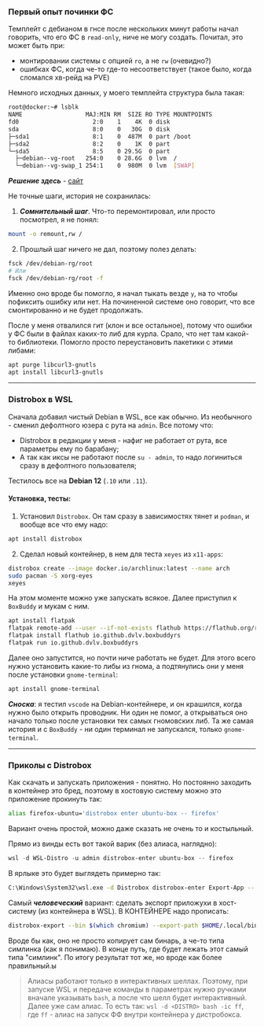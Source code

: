 ### Первый опыт починки ФС

Темплейт с дебианом в гнсе после нескольких минут работы начал говорить, что его ФС в `read-only`, ниче не могу создать. Почитал, это может быть при:
 - монтировании системы с опцией `ro`, а не `rw` (очевидно?)
 - ошибках ФС, когда че-то где-то несоответствует (такое было, когда сломался хв-рейд на PVE)

Немного исходных данных, у моего темплейта структура была такая:
```bash
root@docker:~# lsblk
NAME                  MAJ:MIN RM  SIZE RO TYPE MOUNTPOINTS
fd0                     2:0    1    4K  0 disk
sda                     8:0    0   30G  0 disk
├─sda1                  8:1    0  487M  0 part /boot
├─sda2                  8:2    0    1K  0 part
└─sda5                  8:5    0 29.5G  0 part
  ├─debian--vg-root   254:0    0 28.6G  0 lvm  /
  └─debian--vg-swap_1 254:1    0  980M  0 lvm  [SWAP]
```

___Решение здесь___ - [сайт](https://serverfault.com/questions/304416/i-cant-delete-files-rm-cannot-remove-x-read-only-file-system)

Не точные шаги, история не сохранилась:
  1. ___Сомнительный шаг___. Что-то перемонтировал, или просто посмотрел, я не понял:
```bash
mount -o remount,rw /
```

  2. Прошлый шаг ничего не дал, поэтому полез делать:
```bash
fsck /dev/debian-rg/root
# Или
fsck /dev/debian-rg/root -f
```

Именно оно вроде бы помогло, я начал тыкать везде `y`, на то чтобы пофиксить ошибку или нет. На починенной системе оно говорит, что все смонтированно и не будет продолжать.

После у меня отвалился гит (клон и все остальное), потому что ошибки у ФС были в файлах каких-то либ для курла. Срало, что нет там какой-то библиотеки. Помогло просто переустановить пакетики с этими либами:
```bash
apt purge libcurl3-gnutls
apt install libcurl3-gnutls
```

---

### Distrobox в WSL

Сначала добавил чистый Debian в WSL, все как обычно. Из необычного - сменил дефолтного юзера с рута на `admin`. Все потому что:
 - Distrobox в редакции у меня - нафиг не работает от рута, все параметры ему по барабану;
 - А так как иксы не работают после `su - admin`, то надо логиниться сразу в дефолтного пользователя;

Тестилось все на __Debian 12__ (`.10` или `.11`).

#### Установка, тесты:
1. Установил `Distrobox`. Он там сразу в зависимостях тянет и `podman`, и вообще все что ему надо:
```bash
apt install distrobox
```

2. Сделал новый контейнер, в нем для теста `xeyes` из `x11-apps`:
```bash
distrobox create --image docker.io/archlinux:latest --name arch
sudo pacman -S xorg-eyes
xeyes
```

На этом моменте можно уже запускать всякое. Далее приступил к `BoxBuddy` и мукам с ним.
```bash
apt install flatpak
flatpak remote-add --user --if-not-exists flathub https://flathub.org/repo/flathub.flatpakrepo
flatpak install flathub io.github.dvlv.boxbuddyrs
flatpak run io.github.dvlv.boxbuddyrs
```

Далее оно запустится, но почти ниче работать не будет. Для этого всего нужно установить какие-то либы из гнома, а подтянулись они у меня после установки `gnome-terminal`:
```bash
apt install gnome-terminal
```

___Сноска___: я тестил `vscode` на Debian-контейнере, и он крашился, когда нужно было открыть проводник. Ни один не помог, а открываться оно начало только после установки тех самых гномовских либ. Та же самая история и с `BoxBuddy` - ни один терминал не запускался, только `gnome-terminal`.

---

### Приколы с Distrobox

Как скачать и запускать приложения - понятно. Но постоянно заходить в контейнер это бред, поэтому в хостовую систему можно это приложение прокинуть так:
```bash
alias firefox-ubuntu='distrobox enter ubuntu-box -- firefox'
```
Вариант очень простой, можно даже сказать не очень то и костыльный.

Прямо из винды есть вот такой варик (без алиаса, наглядно):
```powershell
wsl -d WSL-Distro -u admin distrobox-enter ubuntu-box -- firefox
```

В ярлыке это будет выглядеть примерно так:
```bash
C:\Windows\System32\wsl.exe -d Distrobox distrobox-enter Export-App -- chromium
```

Самый ___человеческий___ вариант: сделать экспорт приложухи в хост-систему (из контейнера в WSL). В КОНТЕЙНЕРЕ надо прописать:
```bash
distrobox-export --bin $(which chromium) --export-path $HOME/.local/bin
```

Вроде бы как, оно не просто копирует сам бинарь, а че-то типа симлинка (как я понимаю). В конце путь, где будет лежать этот самый типа "симлинк". По итогу результат тот же, но вроде как более правильный.ы

> Алиасы работают только в интерактивных шеллах. Поэтому, при запуске WSL и передаче команды в параметрах нужно ручками вначале указывать `bash`, а после что шелл будет интерактивный. Далее уже сам алиас. То есть так: `wsl -d <DISTRO> bash -ic ff`, где `ff` - алиас на запуск ФФ внутри контейнера у дистробокса.